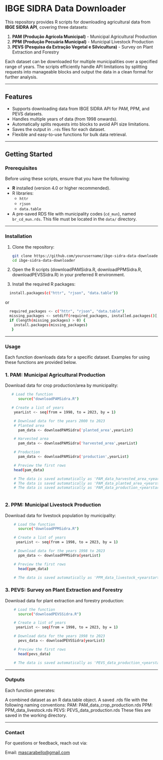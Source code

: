 # IBGE SIDRA Data Downloader

This repository provides R scripts for downloading agricultural data from **IBGE SIDRA API**, covering three datasets:  
1. **PAM (Produção Agrícola Municipal)** - Municipal Agricultural Production  
2. **PPM (Produção Pecuária Municipal)** - Municipal Livestock Production  
3. **PEVS (Pesquisa da Extração Vegetal e Silvicultura)** - Survey on Plant Extraction and Forestry  

Each dataset can be downloaded for multiple municipalities over a specified range of years. The scripts efficiently handle API limitations by splitting requests into manageable blocks and output the data in a clean format for further analysis.

---

## Features

- Supports downloading data from IBGE SIDRA API for PAM, PPM, and PEVS datasets.
- Handles multiple years of data (from 1998 onwards).
- Automatically splits requests into blocks to avoid API size limitations.
- Saves the output in `.rds` files for each dataset.
- Flexible and easy-to-use functions for bulk data retrieval.

---

## Getting Started

### Prerequisites

Before using these scripts, ensure that you have the following:
- **R** installed (version 4.0 or higher recommended).
- R libraries:
  - `httr`
  - `rjson`
  - `data.table`
- A pre-saved RDS file with municipality codes (`cd_mun`), named `br_cd_mun.rds`. This file must be located in the `data/` directory.

---

### Installation

1. Clone the repository:
   ```bash
   git clone https://github.com/yourusername/ibge-sidra-data-downloader.git
   cd ibge-sidra-data-downloader
   ```

2. Open the R scripts (downloadPAMSidra.R, downloadPPMSidra.R, downloadPEVSSidra.R) in your preferred R environment.

3. Install the required R packages:
  ```bash
    install.packages(c("httr", "rjson", "data.table"))
   ```
   or 
   ```bash
     required_packages <- c("httr", "rjson", "data.table")
     missing_packages <- setdiff(required_packages, installed.packages()[, "Package"])
     if (length(missing_packages) > 0) {
       install.packages(missing_packages)
      }
 ```
---
###  Usage
Each function downloads data for a specific dataset. Examples for using these functions are provided below.

### 1. PAM: Municipal Agricultural Production
Download data for crop production/area by municipality:

  ```bash
     # Load the function
        source("downloadPAMSidra.R")

     # Create a list of years
      yearList <- seq(from = 1998, to = 2023, by = 1)

      # Download data for the years 2000 to 2023
      # Planted area
        pam_data <- downloadPAMSidra('planted_area',yearList)

      # Harvested area
        pam_data <- downloadPAMSidra('harvested_area',yearList)

      # Production
        pam_data <- downloadPAMSidra('production',yearList)

      # Preview the first rows
      head(pam_data)

      # The data is saved automatically as 'PAM_data_harvested_area_<yearstart>_<yearend>.rds'
      # The data is saved automatically as 'PAM_data_planted_area_<yearstart>_<yearend>.rds'
      # The data is saved automatically as 'PAM_data_production_<yearstart>_<yearend>.rds'
      
  ```

###  2. PPM: Municipal Livestock Production
Download data for livestock population by municipality:

  ```bash
      # Load the function
        source("downloadPPMSidra.R")

      # Create a list of years
       yearList <- seq(from = 1998, to = 2023, by = 1)
  
      # Download data for the years 1998 to 2023
        ppm_data <- downloadPPMSidra(yearList)

      # Preview the first rows
        head(ppm_data)

      # The data is saved automatically as 'PPM_data_livestock_<yearstart>_<yearend>.rds'
  ```

### 3. PEVS: Survey on Plant Extraction and Forestry
Download data for plant extraction and forestry production:

  ```bash
      # Load the function
        source("downloadPEVSSidra.R")

      # Create a list of years
       yearList <- seq(from = 1998, to = 2023, by = 1)

      # Download data for the years 1998 to 2023
        pevs_data <- downloadPEVSSidra(yearList)

      # Preview the first rows
        head(pevs_data)

      # The data is saved automatically as 'PEVS_data_production_<yearstart>_<yearend>.rds'
  ```
---
###  Outputs
Each function generates:

A combined dataset as an R data.table object.
A saved .rds file with the following naming conventions:
PAM: PAM_data_crop_production.rds
PPM: PPM_data_livestock.rds
PEVS: PEVS_data_production.rds
These files are saved in the working directory.

---
### Contact
For questions or feedback, reach out via:

Email: mascarabello@gmail.com
